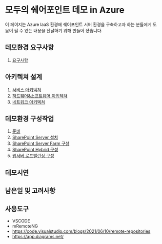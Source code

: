 # 모두의 쉐어포인트 데모 in Azure
이 페이지는 Azure IaaS 환경에 쉐어포인트 서버 환경을 구축하고자 하는 분들에게 도움이 될 수 있는 내용을 전달하기 위해 만들어 졌습니다.


## 데모환경 요구사항
1. [요구사항](1.Requirements)

## 아키텍쳐 설계
1. [서비스 아키텍쳐](2.Architecture/Architecture_Service.md)
2. [하드웨어&소프트웨어 아키텍쳐](2.Architecture/Architecture_Hardware.md)
3. [네트워크 아키텍쳐](2.Architecture/Architecture_Network.md)

## 데모환경 구성작업
1. [준비](3.Deployments/1.Preparations.md)
2. [SharePoint Server 설치](3.Deployments/2.Installation.md)
3. [SharePoint Server Farm 구성](3.Deployments/3.Configuration.md)
4. [SharePoint Hybrid 구성](3.Deployments/4.Hybrid.md)
5. [웹서버 로드밸런싱 구성](3.Deployments/5.LoadBalancer.md)

## 데모시연

## 남은일 및 고려사항


## 사용도구
* VSCODE
* mRemoteNG
* https://code.visualstudio.com/blogs/2021/06/10/remote-repositories 
* https://app.diagrams.net/ 
